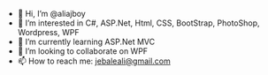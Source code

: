 - 👋 Hi, I’m @aliajboy
- 👀 I’m interested in C#, ASP.Net, Html, CSS, BootStrap, PhotoShop, Wordpress, WPF
- 🌱 I’m currently learning ASP.Net MVC
- 💞️ I’m looking to collaborate on WPF
- 📫 How to reach me: jebaleali@gmail.com

<!---
aliajboy/aliajboy is a ✨ special ✨ repository because its `README.md` (this file) appears on your GitHub profile.
You can click the Preview link to take a look at your changes.
--->
